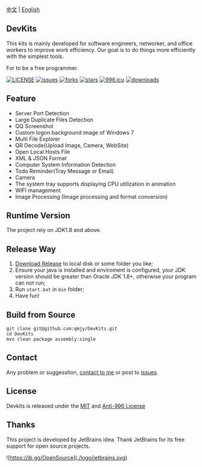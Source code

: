 [中文](./README.md) | [English](./README_en.md)

## DevKits

This kits is mainly developed for software engineers, networker, and office workers to improve work efficiency. Our goal is to do things more efficiently with the simplest tools.

For to be a free programmer.

[![LICENSE](https://img.shields.io/badge/license-Anti%20996-blue.svg)](https://github.com/996icu/996.ICU/blob/master/LICENSE)
[![issues](https://img.shields.io/github/issues/qmjy/DevKits)](https://github.com/qmjy/DevKits/issues)
[![forks](https://img.shields.io/github/forks/qmjy/DevKits)](https://github.com/qmjy/DevKits)
[![stars](https://img.shields.io/github/stars/qmjy/DevKits)](https://github.com/qmjy/DevKits)
[![996.icu](https://img.shields.io/badge/link-996.icu-red.svg)](https://996.icu)
[![downloads](https://img.shields.io/github/downloads/qmjy/Devkits/total)](https://github.com/qmjy/DevKits)

## Feature

- Server Port Detection
- Large Duplicate Files Detection
- QQ Screenshot
- Custom logon background image of Windows 7
- Multi File Explorer
- QR Decode(Upload Image, Camera, WebSite)
- Open Local Hosts File
- XML & JSON Format
- Computer System Information Detection
- Todo Reminder(Tray Message or Email)
- Camera
- The system tray supports displaying CPU utilization in animation
- WIFI management
- Image Processing (Image processing and format conversion)


## Runtime Version

The project rely on JDK1.8 and above.


## Release Way
1. [Download Release](https://github.com/qmjy/DevKits/releases/download/v1.0.0/devkits-1.0.0-bin.zip) to local disk or some folder you like;
2. Ensure your java is installed and enviroment is configured, your JDK version should be greater than Oracle JDK 1.8+, otherwise your program can not run;
3. Run `start.bat` in `bin` folder;
4. Have fun!


## Build from Source

```
git clone git@github.com:qmjy/DevKits.git
cd DevKits
mvn clean package assembly:single
```

## Contact

Any problem or suggesstion, [contact to me]((mailto:admin@devkits.cn)) or post to [issues](https://github.com/qmjy/DevKits/issues).


## License

Devkits is released under the [MIT](https://choosealicense.com/licenses/mit/) and [Anti-996 License](https://github.com/996icu/996.ICU/blob/master/LICENSE_CN)

## Thanks

This project is developed by JetBrains idea. Thank JetBrains for its free support for open source projects. 

![https://jb.gg/OpenSource](./logo/jetbrains.svg)

